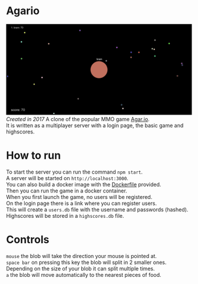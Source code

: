 # Agario
![agario game](./img/agario_game.PNG)
*Created in 2017*
A clone of the popular MMO game [Agar.io](https://agar.io/).<br>
It is written as a multiplayer server with a login page, the basic game and highscores.

# How to run
To start the server you can run the command `npm start`.<br>
A server will be started on `http://localhost:3000`.<br>
You can also build a docker image with the [Dockerfile](./Dockerfile) provided.<br>
Then you can run the game in a docker container.<br>
When you first launch the game, no users will be registered.<br>
On the login page there is a link where you can register users.<br>
This will create a `users.db` file with the username and passwords (hashed).<br>
Highscores will be stored in a `highscores.db` file.

# Controls
`mouse` the blob will take the direction your mouse is pointed at.<br>
`space bar` on pressing this key the blob will split in 2 smaller ones. Depending on the size of your blob it can split multiple times.<br>
`a` the blob will move automatically to the nearest pieces of food.

